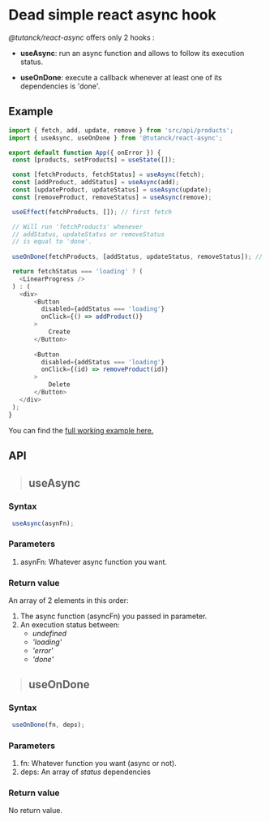 # Dead simple react async hook 

*@tutanck/react-async* offers only 2 hooks :
* **useAsync**: run an async function and allows to follow its execution status.

* **useOnDone**: execute a callback whenever at least one of its dependencies is 'done'.

## Example

 ```JavaScript
import { fetch, add, update, remove } from 'src/api/products';
import { useAsync, useOnDone } from '@tutanck/react-async';

export default function App({ onError }) {
  const [products, setProducts] = useState([]);

  const [fetchProducts, fetchStatus] = useAsync(fetch);
  const [addProduct, addStatus] = useAsync(add);
  const [updateProduct, updateStatus] = useAsync(update);
  const [removeProduct, removeStatus] = useAsync(remove);

  useEffect(fetchProducts, []); // first fetch

  // Will run 'fetchProducts' whenever 
  // addStatus, updateStatus or removeStatus 
  // is equal to 'done'.
  
  useOnDone(fetchProducts, [addStatus, updateStatus, removeStatus]); // refresh on change

  return fetchStatus === 'loading' ? (
    <LinearProgress />
  ) : (
    <div>
        <Button 
          disabled={addStatus === 'loading'} 
          onClick={() => addProduct()}
        >
            Create
        </Button>
           
        <Button 
          disabled={addStatus === 'loading'} 
          onClick={(id) => removeProduct(id)}
        >
            Delete
        </Button>
    </div>  
  );
}
```
You can find the [full working example here.](https://github.com/tutanck/Babazon)

## API

> ## useAsync
### **Syntax**

```JavaScript
 useAsync(asynFn);
```
### **Parameters**

1. asynFn: Whatever async function you want.
### **Return value**

An array of 2 elements in this order:
1. The async function (asyncFn) you passed in parameter.
2. An execution status between:
    - *undefined*
    - *'loading'*
    - *'error'*
    - *'done'*


> ## useOnDone
### **Syntax**

```JavaScript
 useOnDone(fn, deps);
```
### **Parameters**

1. fn: Whatever function you want (async or not).
2. deps: An array of *status* dependencies
### **Return value**

No return value.


